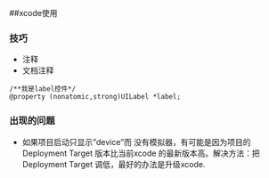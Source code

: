 ##xcode使用

### 技巧
- 注释
 - 文档注释
 
 ```
 /**我是label控件*/
@property (nonatomic,strong)UILabel *label;
 ```
### 出现的问题
- 如果项目启动只显示”device”而 没有模拟器，有可能是因为项目的Deployment Target 版本比当前xcode 的最新版本高。解决方法：把Deployment Target 调低，最好的办法是升级xcode.

  